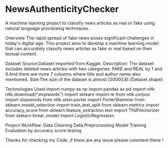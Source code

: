 # NewsAuthenticityChecker
A machine learning project to classify news articles as real or fake using natural language processing techniques.

Overview
The rapid spread of fake news poses significant challenges in today's digital age. This project aims to develop a machine learning model that can accurately classify news articles as fake or real based on their textual content.

Dataset
Source:Dataset imported from Kaggle.
Description: The dataset includes labeled news articles with two categories: FAKE and REAL by 1 and 0.And there are more 7 columns where title and author name also mentioned.
Size:The size of the dataset is almost (20000,8).[Dataset.shape]

Technologies Used
import numpy as np
import pandas as pd
import nltk
nltk.download("stopwords")
import sklearn
import re
from nltk.corpus import stopwords
from nltk.stem.porter import PorterStemmer
from sklearn.model_selection import train_test_split
from sklearn.metrics import accuracy_score
from sklearn.feature_extraction.text import TfidfVectorizer
from sklearn.linear_model import LogisticRegression

Project Workflow:
Data Cleaning
Data Preprocessing
Model Training
Evaluation by accuracy score testing

Thanks for checking my Code ,if there are any issue please comment there !
